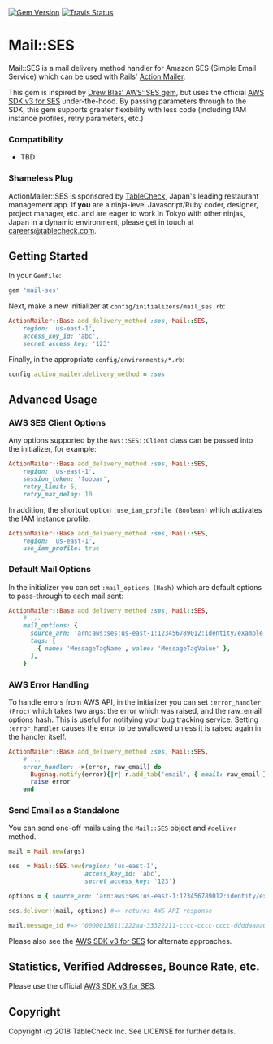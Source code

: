 [![Gem Version](https://badge.fury.io/rb/mail-ses.svg)](http://badge.fury.io/rb/mail-ses)
[![Travis Status](https://travis-ci.org/tablecheck/mail-ses.svg?branch=master)](https://travis-ci.org/tablecheck/mail-ses)

# Mail::SES

Mail::SES is a mail delivery method handler for Amazon SES (Simple Email Service) which can be used with Rails' [Action Mailer](https://guides.rubyonrails.org/action_mailer_basics.html).

This gem is inspired by [Drew Blas' AWS::SES gem](https://github.com/drewblas/aws-ses),
but uses the official [AWS SDK v3 for SES](https://docs.aws.amazon.com/ses/latest/DeveloperGuide/send-using-sdk-ruby.html) under-the-hood.
By passing parameters through to the SDK, this gem supports greater flexibility with less code (including IAM instance profiles, retry parameters, etc.)

### Compatibility

* TBD

### Shameless Plug

ActionMailer::SES is sponsored by [TableCheck](http://corp.tablecheck.com/), Japan's leading restaurant management app. If **you** are a ninja-level Javascript/Ruby coder, designer, project manager, etc. and are eager to work in Tokyo with other ninjas, Japan in a dynamic environment, please get in touch at [careers@tablecheck.com](mailto:careers@tablecheck.com).

## Getting Started

In your `Gemfile`:

```ruby
gem 'mail-ses'
```

Next, make a new initializer at `config/initializers/mail_ses.rb`:

```ruby
ActionMailer::Base.add_delivery_method :ses, Mail::SES,
    region: 'us-east-1',
    access_key_id: 'abc',
    secret_access_key: '123'
```

Finally, in the appropriate `config/environments/*.rb`:

```ruby
config.action_mailer.delivery_method = :ses
```

## Advanced Usage

### AWS SES Client Options

Any options supported by the `Aws::SES::Client` class can be passed into the initializer, for example:

```ruby
ActionMailer::Base.add_delivery_method :ses, Mail::SES,
    region: 'us-east-1',
    session_token: 'foobar',
    retry_limit: 5,
    retry_max_delay: 10
```

In addition, the shortcut option `:use_iam_profile (Boolean)` which activates the IAM instance profile.

```ruby
ActionMailer::Base.add_delivery_method :ses, Mail::SES,
    region: 'us-east-1',
    use_iam_profile: true
```

### Default Mail Options

In the initializer you can set `:mail_options (Hash)` which are default options to pass-through to each mail sent:

```ruby
ActionMailer::Base.add_delivery_method :ses, Mail::SES,
    # ...
    mail_options: {
      source_arn: 'arn:aws:ses:us-east-1:123456789012:identity/example.com',
      tags: [
        { name: 'MessageTagName', value: 'MessageTagValue' },
      ],
    }
```

### AWS Error Handling

To handle errors from AWS API, in the initializer you can set `:error_handler (Proc)` which takes two args:
the error which was raised, and the raw_email options hash. This is useful for notifying your bug tracking service.
Setting `:error_handler` causes the error to be swallowed unless it is raised again in the handler itself.

```ruby
ActionMailer::Base.add_delivery_method :ses, Mail::SES,
    # ...
    error_handler: ->(error, raw_email) do
      Bugsnag.notify(error){|r| r.add_tab('email', { email: raw_email })}
      raise error    
    end
```

### Send Email as a Standalone

You can send one-off mails using the `Mail::SES` object and `#deliver` method.

```ruby
mail = Mail.new(args)

ses  = Mail::SES.new(region: 'us-east-1',
                     access_key_id: 'abc',
                     secret_access_key: '123')

options = { source_arn: 'arn:aws:ses:us-east-1:123456789012:identity/example.com' }

ses.deliver!(mail, options) #=> returns AWS API response

mail.message_id #=> "00000138111222aa-33322211-cccc-cccc-cccc-ddddaaaa0680-000000@email.amazonses.com"
```

Please also see the [AWS SDK v3 for SES](https://docs.aws.amazon.com/ses/latest/DeveloperGuide/send-using-sdk-ruby.html) for alternate approaches.

## Statistics, Verified Addresses, Bounce Rate, etc.

Please use the official [AWS SDK v3 for SES](https://docs.aws.amazon.com/ses/latest/DeveloperGuide/send-using-sdk-ruby.html).

## Copyright

Copyright (c) 2018 TableCheck Inc. See LICENSE for further details.
